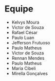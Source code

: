 # Equipe

- Kelvys Moura
- Victor de Souza
- Rafael César
- Paulo Luan
- Jefferson Frutuoso
- Paulo Matheus 
- Victor de Souza
- Rennan Mendes
- Paulo Matheus
- Maria Cibeli
- Mirella Gonçalves

